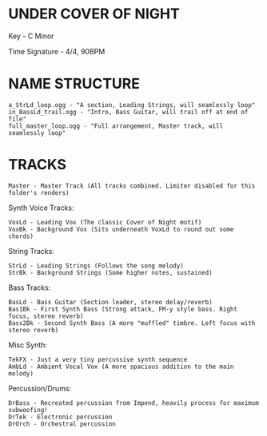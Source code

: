# UNDER COVER OF NIGHT
Key - C Minor

Time Signature - 4/4, 90BPM

# NAME STRUCTURE
	a_StrLd_loop.ogg - "A section, Leading Strings, will seamlessly loop"
	in_BassLd_trail.ogg - "Intro, Bass Guitar, will trail off at end of file"
	full_master_loop.ogg - "Full arrangement, Master track, will seamlessly loop"

# TRACKS
	Master - Master Track (All tracks combined. Limiter disabled for this folder's renders)
Synth Voice Tracks:

	VoxLd - Leading Vox (The classic Cover of Night motif)
	VoxBk - Background Vox (Sits underneath VoxLd to round out some chords)
String Tracks:

	StrLd - Leading Strings (Follows the song melody)
	StrBk - Background Strings (Some higher notes, sustained)

Bass Tracks:

	BasLd - Bass Guitar (Section leader, stereo delay/reverb)
	Bas1Bk - First Synth Bass (Strong attack, FM-y style bass. Right focus, stereo reverb)
	Bass2Bk - Second Synth Bass (A more "muffled" timbre. Left focus with stereo reverb)
Misc Synth:

	TekFX - Just a very tiny percussive synth sequence
	AmbLd - Ambient Vocal Vox (A more spacious addition to the main melody)
Percussion/Drums:

	DrBass - Recreated percussion from Impend, heavily process for maximum subwoofing!
	DrTek - Electronic percussion
	DrOrch - Orchestral percussion
